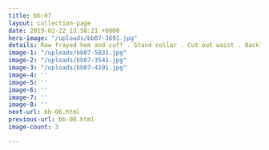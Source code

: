 ```yaml
---
title: bb:07
layout: collection-page
date: 2019-02-22 13:58:21 +0000
hero-image: "/uploads/bb07-3691.jpg"
details: Raw frayed hem and cuff . Stand collar . Cut out waist . Backless
image-1: "/uploads/bb07-5031.jpg"
image-2: "/uploads/bb07-3541.jpg"
image-3: "/uploads/bb07-4191.jpg"
image-4: ''
image-5: ''
image-6: ''
image-7: ''
image-8: ''
next-url: bb-06.html
previous-url: bb-08.html
image-count: 3

---
```

